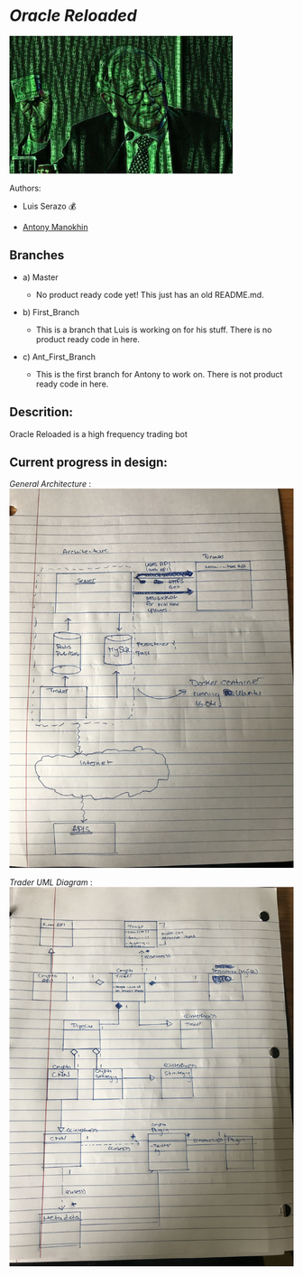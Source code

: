 # *Oracle Reloaded*
![alt text](Pictures/OR_small.png)

Authors:

- Luis Serazo :moneybag:

- [Antony Manokhin](http://antcny.com)

## Branches
   - a) Master
     	- No product ready code yet! This just has an old README.md.

   - b) First_Branch
     	- This is a branch that Luis is working on for his stuff. There is no product ready code in here.

   - c) Ant_First_Branch
     	- This is the first branch for Antony to work on. There is not product ready code in here.
	
## Descrition:
Oracle Reloaded is a high frequency trading bot

## Current progress in design:
*General Architecture* :
![alt text](Pictures/Progress_Pictures/image1.png)

*Trader UML Diagram* :
![alt text](Pictures/Progress_Pictures/image2.png)
